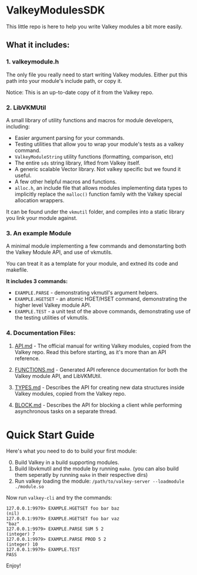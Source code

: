# ValkeyModulesSDK

This little repo is here to help you write Valkey modules a bit more easily.

## What it includes:

### 1. valkeymodule.h

The only file you really need to start writing Valkey modules. Either put this path into your module's include path, or copy it. 

Notice: This is an up-to-date copy of it from the Valkey repo.

### 2. LibVKMUtil 

A small library of utility functions and macros for module developers, including:

* Easier argument parsing for your commands.
* Testing utilities that allow you to wrap your module's tests as a valkey command.
* `ValkeyModuleString` utility functions (formatting, comparison, etc)
* The entire `sds` string library, lifted from Valkey itself.
* A generic scalable Vector library. Not valkey specific but we found it useful.
* A few other helpful macros and functions.
* `alloc.h`, an include file that allows modules implementing data types to implicitly replace the `malloc()` function family with the Valkey special allocation wrappers.

It can be found under the `vkmutil` folder, and compiles into a static library you link your module against.    

### 3. An example Module

A minimal module implementing a few commands and demonstarting both the Valkey Module API, and use of vkmutils.

You can treat it as a template for your module, and extned its code and makefile.

**It includes 3 commands:**

* `EXAMPLE.PARSE` - demonstrating vkmutil's argument helpers.
* `EXAMPLE.HGETSET` - an atomic HGET/HSET command, demonstrating the higher level Valkey module API.
* `EXAMPLE.TEST` - a unit test of the above commands, demonstrating use of the testing utilities of vkmutils.  
  
### 4. Documentation Files:

1. [API.md](API.md) - The official manual for writing Valkey modules, copied from the Valkey repo. 
Read this before starting, as it's more than an API reference.

2. [FUNCTIONS.md](FUNCTIONS.md) - Generated API reference documentation for both the Valkey module API, and LibVKMUtil.

3. [TYPES.md](TYPES.md) - Describes the API for creating new data structures inside Valkey modules, 
copied from the Valkey repo.

4. [BLOCK.md](BLOCK.md) - Describes the API for blocking a client while performing asynchronous tasks on a separate thread.


# Quick Start Guide

Here's what you need to do to build your first module:

0. Build Valkey in a build supporting modules.
1. Build libvkmutil and the module by running `make`. (you can also build them seperatly by running `make` in their respective dirs)
2. Run valkey loading the module: `/path/to/valkey-server --loadmodule ./module.so`

Now run `valkey-cli` and try the commands:

```
127.0.0.1:9979> EXAMPLE.HGETSET foo bar baz
(nil)
127.0.0.1:9979> EXAMPLE.HGETSET foo bar vaz
"baz"
127.0.0.1:9979> EXAMPLE.PARSE SUM 5 2
(integer) 7
127.0.0.1:9979> EXAMPLE.PARSE PROD 5 2
(integer) 10
127.0.0.1:9979> EXAMPLE.TEST
PASS
```

Enjoy!

